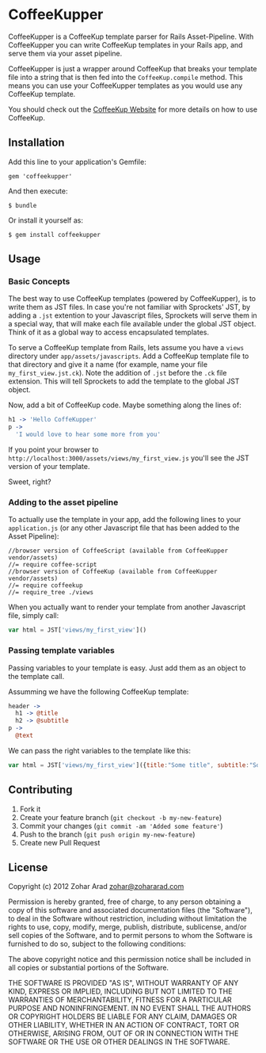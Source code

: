 # CoffeeKupper

CoffeeKupper is a CoffeeKup template parser for Rails Asset-Pipeline. With CoffeeKupper you can write CoffeeKup templates
in your Rails app, and serve them via your asset pipeline.

CoffeeKupper is just a wrapper around CoffeeKup that breaks your template file into a string that is then fed into the `CoffeeKup.compile` method.
This means you can use your CoffeeKupper templates as you would use any CoffeeKup template.

You should check out the [CoffeeKup Website](http://coffeekup.org) for more details on how to use CoffeeKup.

## Installation

Add this line to your application's Gemfile:

    gem 'coffeekupper'

And then execute:

    $ bundle

Or install it yourself as:

    $ gem install coffeekupper

## Usage

### Basic Concepts

The best way to use CoffeeKup templates (powered by CoffeeKupper), is to write them as JST files. In case you're not familiar with
Sprockets' JST, by adding a `.jst` extention to your Javascript files, Sprockets will serve them in a special way, that will make each
file available under the global JST object. Think of it as a global way to access encapsulated templates.

To serve a CoffeeKup template from Rails, lets assume you have a `views` directory under `app/assets/javascripts`. Add a
CoffeeKup template file to that directory and give it a name (for example, name your file `my_first_view.jst.ck`). Note the
addition of `.jst` before the `.ck` file extension. This will tell Sprockets to add the template to the global JST object.

Now, add a bit of CoffeeKup code. Maybe something along the lines of:
```coffeescript
h1 -> 'Hello CoffeKupper'
p ->
  'I would love to hear some more from you'
```

If you point your browser to `http://localhost:3000/assets/views/my_first_view.js` you'll see the JST version of your template.

Sweet, right?

### Adding to the asset pipeline

To actually use the template in your app, add the following lines to your `application.js` (or any other Javascript file that has been added to the Asset Pipeline):

```
//browser version of CoffeeScript (available from CoffeeKupper vendor/assets)
//= require coffee-script
//browser version of CoffeeKup (available from CoffeeKupper vendor/assets)
//= require coffeekup
//= require_tree ./views
```

When you actually want to render your template from another Javascript file, simply call:

```javascript
var html = JST['views/my_first_view']()
```

### Passing template variables

Passing variables to your template is easy. Just add them as an object to the template call.

Assumming we have the following CoffeeKup template:

```coffeescript
header ->
  h1 -> @title
  h2 -> @subtitle
p ->
  @text
```

We can pass the right variables to the template like this:

```javascript
var html = JST['views/my_first_view']({title:"Some title", subtitle:"Some subtitle", text:"Some text"})
```


## Contributing

1. Fork it
2. Create your feature branch (`git checkout -b my-new-feature`)
3. Commit your changes (`git commit -am 'Added some feature'`)
4. Push to the branch (`git push origin my-new-feature`)
5. Create new Pull Request

## License

Copyright (c) 2012 Zohar Arad <zohar@zohararad.com>

Permission is hereby granted, free of charge, to any person obtaining a copy of this software and associated documentation files (the "Software"), to deal in the Software without restriction, including without limitation the rights to use, copy, modify, merge, publish, distribute, sublicense, and/or sell copies of the Software, and to permit persons to whom the Software is furnished to do so, subject to the following conditions:

The above copyright notice and this permission notice shall be included in all copies or substantial portions of the Software.

THE SOFTWARE IS PROVIDED "AS IS", WITHOUT WARRANTY OF ANY KIND, EXPRESS OR IMPLIED, INCLUDING BUT NOT LIMITED TO THE WARRANTIES OF MERCHANTABILITY, FITNESS FOR A PARTICULAR PURPOSE AND NONINFRINGEMENT. IN NO EVENT SHALL THE AUTHORS OR COPYRIGHT HOLDERS BE LIABLE FOR ANY CLAIM, DAMAGES OR OTHER LIABILITY, WHETHER IN AN ACTION OF CONTRACT, TORT OR OTHERWISE, ARISING FROM, OUT OF OR IN CONNECTION WITH THE SOFTWARE OR THE USE OR OTHER DEALINGS IN THE SOFTWARE.
